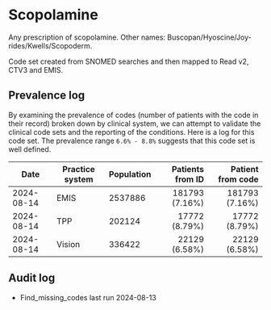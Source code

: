 # Scopolamine

Any prescription of scopolamine. Other names: Buscopan/Hyoscine/Joy-rides/Kwells/Scopoderm.

Code set created from SNOMED searches and then mapped to Read v2, CTV3 and EMIS.

## Prevalence log

By examining the prevalence of codes (number of patients with the code in their record) broken down by clinical system, we can attempt to validate the clinical code sets and the reporting of the conditions. Here is a log for this code set. The prevalence range `6.6% - 8.8%` suggests that this code set is well defined.

| Date       | Practice system | Population | Patients from ID | Patient from code |
| ---------- | --------------- | ---------- | ---------------: | ----------------: |
| 2024-08-14 | EMIS            | 2537886    |   181793 (7.16%) |    181793 (7.16%) |
| 2024-08-14 | TPP             | 202124     |    17772 (8.79%) |     17772 (8.79%) |
| 2024-08-14 | Vision          | 336422     |    22129 (6.58%) |     22129 (6.58%) |

## Audit log

- Find_missing_codes last run 2024-08-13
